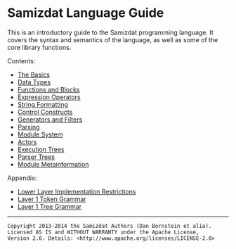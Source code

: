 Samizdat Language Guide
=======================

This is an introductory guide to the Samizdat programming language. It
covers the syntax and semantics of the language, as well as some
of the core library functions.

Contents:

* [The Basics](01-basics.md)
* [Data Types](02-data.md)
* [Functions and Blocks](03-functions.md)
* [Expression Operators](04-operators.md)
* [String Formatting](05-formatting.md)
* [Control Constructs](06-control.md)
* [Generators and Filters](07-generator.md)
* [Parsing](08-parsing.md)
* [Module System](09-module-system.md)
* [Actors](10-actors.md)
* [Execution Trees](11-execution-trees.md)
* [Parser Trees](12-parser-trees.md)
* [Module Metainformation](13-module-metainfo.md)

Appendix:

* [Lower Layer Implementation Restrictions](a01-low-layer-restrictions.md)
* [Layer 1 Token Grammar](a02-token-grammar-1.md)
* [Layer 1 Tree Grammar](a03-tree-grammar-1.md)

- - - - -

```
Copyright 2013-2014 the Samizdat Authors (Dan Bornstein et alia).
Licensed AS IS and WITHOUT WARRANTY under the Apache License,
Version 2.0. Details: <http://www.apache.org/licenses/LICENSE-2.0>
```
